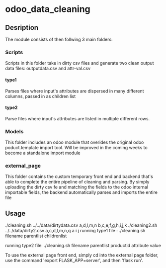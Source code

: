 # odoo_data_cleaning

## Desription
The module consists of then follwing 3 main folders:
### Scripts
Scripts in this folder take in dirty csv files and generate two clean output data files: outputdata.csv and attr-val.csv
#### type1
Parses files where input's attributes are dispersed in many different columns, passed in as children list
#### type2
Parse files where input's attributes are listed in multiple different rows.

### Models
This folder includes an odoo module that overides the original odoo poduct.template import tool. Will be improved in the coming weeks to become a standalone import module

### external_page

This folder contains the custom temporary front end and backend that's able to complete the entire pipeline of cleaning and parsing. By simply uploading the dirty csv fe and matching the fields to the odoo internal importable fields, the backend automatically parses and imports the entire file
## Usage

./cleaning.sh ../../data/dirtydata.csv a,d,l,m,n b,c,e,f,g,h,i,j,k
./cleaning2.sh ../../data/dirty2.csv a,c,d,l,m,n,q a i j
running type1 file : ./cleaning.sh filename parentlist childrenlist 

running type2 file: ./cleaning.sh filename parentlist productid attribute value 

To use the external page front end, simply cd into the external page folder, use the command 'export FLASK_APP=server', and then 'flask run'.
